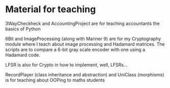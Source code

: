 # Material for teaching

3WayCheckheck and AccountingProject are for teaching accountants the basics of Python

6Bit and ImageProcessing (along with Mariner 9) are for my Cryptography module where I teach about image processing and Hadamard matrices. The scripts are to compare a 6-bit gray scale encoder with one using a Hadamard code.

LFSR is also for Crypto in how to implement, well, LFSRs...

RecordPlayer (class inheritance and abstraction) and UniClass (morphisms) is for teaching about OOPing to maths students
